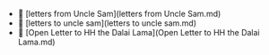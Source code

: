 * 📄 [letters from Uncle Sam](letters from Uncle Sam.md)
* 📄 [letters to uncle sam](letters to uncle sam.md)
* 📄 [Open Letter to HH the Dalai Lama](Open Letter to HH the Dalai Lama.md)
